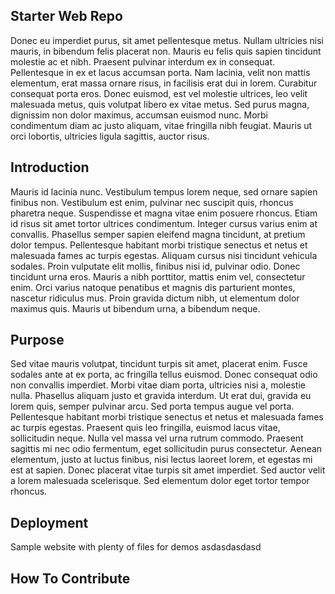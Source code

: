 ## Starter Web Repo
 Donec eu imperdiet purus, sit amet pellentesque metus. Nullam ultricies nisi mauris, in bibendum felis placerat non. Mauris eu felis quis sapien tincidunt molestie ac et nibh. Praesent pulvinar interdum ex in consequat. 
 Pellentesque in ex et lacus accumsan porta. Nam lacinia, velit non mattis elementum, erat massa ornare risus, in facilisis erat dui in lorem. Curabitur consequat porta eros. Donec euismod, est vel molestie ultrices, 
 leo velit malesuada metus, quis volutpat libero ex vitae metus. Sed purus magna, dignissim non dolor maximus, accumsan euismod nunc. Morbi condimentum diam ac justo aliquam, vitae fringilla nibh feugiat. Mauris ut orci 
 lobortis, ultricies ligula sagittis, auctor risus. 
## Introduction
 Mauris id lacinia nunc. Vestibulum tempus lorem neque, sed ornare sapien finibus non. Vestibulum est enim, pulvinar nec 
 suscipit quis, rhoncus pharetra neque. Suspendisse et magna vitae enim posuere rhoncus. Etiam id risus sit amet tortor
 ultrices condimentum. Integer cursus varius enim at convallis. Phasellus semper sapien eleifend magna tincidunt, at 
 pretium dolor tempus. Pellentesque habitant morbi tristique senectus et netus et malesuada fames ac turpis egestas. 
 Aliquam cursus nisi tincidunt vehicula sodales. Proin vulputate elit mollis, finibus nisi id, pulvinar odio. Donec 
 tincidunt urna eros. Mauris a nibh porttitor, mattis enim vel, consectetur enim. Orci varius natoque penatibus et magnis 
 dis parturient montes, nascetur ridiculus mus. Proin gravida dictum nibh, ut elementum dolor maximus quis. Mauris ut 
 bibendum urna, a bibendum neque. 

## Purpose
 Sed vitae mauris volutpat, tincidunt turpis sit amet, placerat enim. Fusce sodales ante at ex porta, ac fringilla tellus
 euismod. Donec consequat odio non convallis imperdiet. Morbi vitae diam porta, ultricies nisi a, molestie nulla. 
 Phasellus aliquam justo et gravida interdum. Ut erat dui, gravida eu lorem quis, semper pulvinar arcu. Sed porta
 tempus augue vel porta. Pellentesque habitant morbi tristique senectus et netus et malesuada fames ac turpis egestas.
 Praesent quis leo fringilla, euismod lacus vitae, sollicitudin neque. Nulla vel massa vel urna rutrum commodo. Praesent
 sagittis mi nec odio fermentum, eget sollicitudin purus consectetur. Aenean elementum, justo at luctus finibus, nisi
 lectus laoreet lorem, et egestas mi est at sapien. Donec placerat vitae turpis sit amet imperdiet. Sed auctor velit a
 lorem malesuada scelerisque. Sed elementum dolor eget tortor tempor rhoncus. 

## Deployment

Sample website with plenty of files for demos asdasdasdasd

## How To Contribute